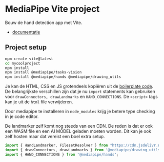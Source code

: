 # MediaPipe Vite project

Bouw de hand detection app met Vite. 

- [documentatie](https://ai.google.dev/edge/mediapipe/solutions/vision/hand_landmarker/web_js)

## Project setup

```sh
npm create vite@latest
cd mycoolproject
npm install
npm install @mediapipe/tasks-vision
npm install @mediapipe/hands @mediapipe/drawing_utils
```
Je kan de HTML, CSS en JS grotendeels kopiëren uit de [boilerplate code](./boilerplate/). De belangrijkste verschillen zijn dat je nu `import` statements kan gebruiken voor `drawConnectors, drawLandmarks` en `HAND_CONNECTIONS`. De `<script>` tags kan je uit de `html` file verwijderen.

Door mediapipe te installeren in `node_modules` krijg je betere type checking in je code editor.

De landmarker zelf komt nog steeds van een CDN. De reden is dat er ook een WASM file en een AI MODEL geladen moeten worden. Dit kan je ook zelf hosten maar dat vereist een boel extra setup.

```js
import { HandLandmarker, FilesetResolver } from "https://cdn.jsdelivr.net/npm/@mediapipe/tasks-vision@0.10.0";
import { drawConnectors, drawLandmarks } from '@mediapipe/drawing_utils';
import { HAND_CONNECTIONS } from '@mediapipe/hands';
```


